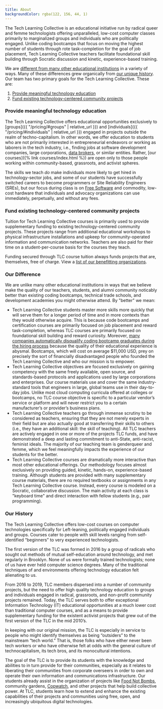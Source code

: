 ```yaml
---
title: About
backgroundColor: rgba(122, 156, 44, 1)
---
```


The Tech Learning Collective is an educational initiative run by radical queer and femme technologists offering unparalleled, low-cost computer classes primarily to marginalized groups and individuals who are politically engaged. Unlike coding bootcamps that focus on moving the highest number of students through rote task-completion for the goal of job placement, Tech Learning Collective teachers facilitate foundational skill building through Socratic discussion and kinetic, experience-based training.

We are [different from many other educational institutions](#our-difference) in a variety of ways. Many of these differences grew organically from [our unique history](#our-history). Our team has two primary goals for the Tech Learning Collective. These are:

1. [Provide meaningful technology education](#provide-meaningful-technology-education)
1. [Fund existing technology-centered community projects](#fund-existing-technology-centered-community-projects)

### Provide meaningful technology education

The Tech Learning Collective offers educational opportunities exclusively to [groups]({{ "/pricing/#groups" | relative_url }}) and [individuals]({{ "/pricing/#individuals" | relative_url }}) engaged in projects outside the realm of techno-capitalism. In other words, we offer education to students who are not primarily interested in entrepreneurial endeavors or working as laborers in the tech industry, i.e., finding jobs at software development companies, large corporations, [data brokers](https://privacyinternational.org/type-resource/data-brokers-profile), or similar entities. Rather, [our courses]({% link courses/index.html %}) are open only to those people working within community-based, grassroots, and activist spheres.

The skills we teach *do* make individuals more likely to get hired in technology-sector jobs, and some of our students have successfully switched careers to become programmers or Site Reliability Engineers (SREs), but our focus during class is on [Free Software](https://www.gnu.org/philosophy/free-sw.html) and commodity, low-cost hardware that individuals and advocacy organizations can use immediately, perpetually, and without any fees.

### Fund existing technology-centered community projects

Tuition for Tech Learning Collective courses is primarily used to provide supplementary funding to existing technology-centered community projects. These projects range from additional educational workshops to physical infrastructure installations and upkeep for community-operated information and communication networks. Teachers are also paid for their time on a student-per-course basis for the courses they teach.

Funding secured through TLC course tuition always funds projects that are, themselves, free of charge. View a [list of our benefitting organizations](https://github.com/AnarchoTechNYC/meta/wiki/Accomplices-and-allies).

### Our Difference

We are unlike many other educational institutions in ways that we believe make the quality of our teachers, students, and alumni community noticably better than existing coding bootcamps, technical trade schools, and development academies you might otherwise attend. By "better" we mean:

* Tech Learning Collective students master more skills more quickly that will serve them for a longer period of time and in more contexts than they would otherwise acquire. This is because code bootcamps and certification courses are primarily focused on job placement and reward task-completion, whereas TLC courses are primarily focused on foundational skill building and reward curiosity. Moreover, [many companies automatically disqualify coding bootcamp graduates during the hiring process](https://www.bloomberg.com/news/features/2016-12-06/want-a-job-in-silicon-valley-keep-away-from-coding-schools) because the quality of their educational experience is abysmal. Bootcamps, which will cost on average $11,000 USD, prey on precisely the sort of financially disadvantaged people who founded the Tech Learning Collective and who our mission is to empower.
* Tech Learning Collective objectives are focused exclusively on gaining competency with the same freely available, open source, and standards-based protocols and applications used by large corporations and enterprises. Our course materials use and cover the same industry-standard tools that engineers in large, global teams use in their day-to-day jobs. Unlike most cloud computing curricula offered at colleges or bootcamps, no TLC course objective is specific to a particular vendor&rsquo;s service or platform and will never restrict you to a certain manufacturer&rsquo;s or provider&rsquo;s business plans.
* Tech Learning Collective teachers go through immense scrutiny to be considered as teachers, ensuring that they are not merely experts in their field but are also actually good at transferring their skills to others (i.e., they have an additional skill: the skill of teaching). All TLC teachers are actively engaged in one or more of the projects TLC funds, and have demonstrated a deep and lasting commitment to anti-State, anti-racist, feminist ideals. The majority of our teaching team is genderqueer and femme, which we feel meaningfully impacts the experience of our students for the better.
* Tech Learning Collective courses are dramatically more interactive than most other educational offerings. Our methodology focuses almost exclusively on providing guided, kinetic, hands-on, experience-based training. Although students are provided with many supplementary course materials, there are no required textbooks or assignments in any Tech Learning Collective course. Instead, every course is modeled on a Socratic, collaborative discussion. The main activity at each class is "keyboard time" and direct interaction with fellow students (e.g., pair programming).

### Our History

The Tech Learning Collective offers low-cost courses on computer technologies specifically for Left-leaning, politically engaged individuals and groups. Courses cater to people with skill levels ranging from self-identified “beginners” to very experienced technologists.

The first version of the TLC was formed in 2016 by a group of radicals who sought out methods of mutual self-education around technology, and met regularly in Brooklyn. None of us were formally trained technologists; none of us have ever held computer science degrees. Many of the traditional techniques of and environments offering technology education felt alienating to us.

From 2016 to 2019, TLC members dispersed into a number of community projects, but the need to offer high quality technology education to groups and individuals engaged in radical, grassroots, and non-profit community projects remained. Today, the TLC serves both to offer exceptional Information Technology (IT) educational opportunities at a much lower cost than traditional computer courses, and as a means to provide supplementary funding for the existent activist projects that grew out of the first version of the TLC in the mid 2010&rsquo;s.

In keeping with our original mission, the TLC is especially in service to people who might identify themselves as being “outsiders” to the mainstream “tech world.” That is, those folks who have either never been tech workers or who have otherwise felt at odds with the general culture of technocapitalism, its tech bros, and its monocultural intentions.

The goal of the TLC is to provide its students with the knowledge and abilities to in turn provide for their communities, especially as it relates to liberating their communities from corporate overseers in order to own and operate their own information and communications infrastructure. Our students already assist in the organization of projects like [Food Not Bombs](https://foodnotbombs.net/), community gardens, [Copwatch](https://en.wikipedia.org/wiki/Copwatch), and other projects that help build collective power. At TLC, students learn how to extend and enhance the existing capabilities of their projects and communities using free, open, and increasingly ubiquitous digital technologies.
